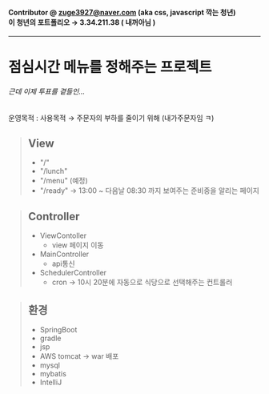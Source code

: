 #### Contributor @ zuge3927@naver.com (aka css, javascript 깍는 청년) <br> 이 청년의 포트폴리오 → 3.34.211.38 ( 내꺼아님 )
---
# 점심시간 메뉴를 정해주는 프로젝트
###### 근데 이제 투표를 곁들인...

운영목적 : 사용목적 → 주문자의 부하를 줄이기 위해 (내가주문자임 ㅋ)

> ## View
>  * "/"
>  * "/lunch"
>  * "/menu" (예정)
>  * "/ready" → 13:00 ~ 다음날 08:30 까지 보여주는 준비중을 알리는 페이지

> ## Controller
>  * ViewContoller
>    * view 페이지 이동
>  * MainController
>    * api통신
>  * SchedulerController
>    * cron → 10시 20분에 자동으로 식당으로 선택해주는 컨트롤러
 

> ## 환경
>  * SpringBoot
>  * gradle
>  * jsp
>  * AWS tomcat -> war 배포
>  * mysql
>  * mybatis
>  * IntelliJ

